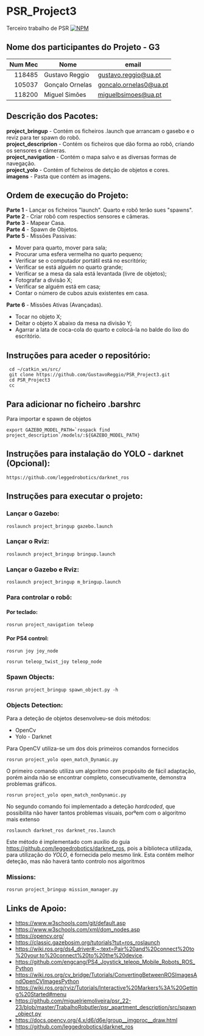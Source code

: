 # PSR_Project3
Terceiro trabalho de PSR
[![NPM](https://img.shields.io/badge/:badgeContent)](https://github.com/GustavoReggio/PSR_Project3/blob/main/LICENSE)
## Nome dos participantes do Projeto - G3

|  Num Mec | Nome                | email                   |
| ----: | ------------------- | ----------------------- |
| 118485|   Gustavo Reggio    |  gustavo.reggio@ua.pt   |  
| 105037|   Gonçalo Ornelas   |  goncalo.ornelas0@ua.pt |
| 118200|   Miguel Simões     |  miguelbsimoes@ua.pt    |

## Descrição dos Pacotes:
**project_bringup**     - Contém os ficheiros .launch que arrancam o gasebo e o reviz para ter spawn do robô. <br>
**project_descriprion** - Contém os ficheiros que dão forma ao robô, criando os sensores e câmeras.<br>
**project_navigation**  - Contém o mapa salvo e as diversas formas de navegação.<br>
**project_yolo**        - Contém of ficheiros de detção de objetos e cores.<br>
**imagens**             - Pasta que contém as imagens. 

## Ordem de execução do Projeto:
**Parte 1** - Lançar os ficheiros "launch". Quarto e robô terão sues "spawns". <br>
**Parte 2** - Criar robô com respectios sensores e câmeras. <br>
**Parte 3** - Mapear Casa. <br>
**Parte 4** - Spawn de Objetos. <br>
**Parte 5** - Missões Passivas: <br>
- Mover para quarto, mover para sala;
- Procurar uma esfera vermelha no quarto pequeno;
- Verificar se o computador portátil está no escritório;
- Verificar se está alguém no quarto grande;
- Verificar se a mesa da sala está levantada (livre de objetos);
- Fotografar a divisão X;
- Verificar se alguém está em casa;
- Contar o número de cubos azuis existentes em casa.<br>

**Parte 6** - Missões Ativas (Avançadas).<br>
- Tocar no objeto X;
- Deitar o objeto X abaixo da mesa na divisão Y;
- Agarrar a lata de coca-cola do quarto e colocá-la no balde do lixo do escritório.<br>

## Instruções para aceder o repositório:
```
 cd ~/catkin_ws/src/
 git clone https://github.com/GustavoReggio/PSR_Project3.git
 cd PSR_Project3
 cc
 ```

## Para adicionar no ficheiro .barshrc
Para importar e spawn de objetos
```
export GAZEBO_MODEL_PATH=`rospack find project_description`/models/:${GAZEBO_MODEL_PATH}
```

## Instruções para instalação do YOLO - darknet (Opcional):

```
https://github.com/leggedrobotics/darknet_ros
```

## Instruções para executar o projeto:

### Lançar o Gazebo:

```
roslaunch project_bringup gazebo.launch
```

### Lançar o Rviz:
```
roslaunch project_bringup bringup.launch
```

### Lançar o Gazebo e Rviz:
```
roslaunch project_bringup m_bringup.launch
```

### Para controlar o robô:
#### Por teclado:
```
rosrun project_navigation teleop
```
#### Por PS4 control:
```
rosrun joy joy_node
```
```
rosrun teleop_twist_joy teleop_node
```

### Spawn Objects:
```
rosrun project_bringup spawn_object.py -h 
```

### Objects Detection:
Para a deteção de objetos desenvolveu-se dois métodos:
 - OpenCv
 - Yolo - Darknet

Para OpenCV utiliza-se um dos dois primeiros comandos fornecidos
```
rosrun project_yolo open_match_Dynamic.py 
```
O primeiro comando utiliza um algoritmo com propósito de fácil adaptação, porém ainda não se encontrar completo, consecutivamente, demonstra problemas gráficos.
```
rosrun project_yolo open_match_nonDynamic.py 
```
No segundo comando foi implementado a deteção _hardcoded_, que possibilita não haver tantos problemas visuais, porºem com o algoritmo mais extenso
```
roslaunch darknet_ros darknet_ros.launch 
```
Este método é implementado com auxilio do guia https://github.com/leggedrobotics/darknet_ros, pois a biblioteca utilizada, para utilização do _YOLO_, é fornecida pelo mesmo link. Esta contém melhor deteção, mas não haverá tanto controlo nos algoritmos 

### Missions:
```
rosrun project_bringup mission_manager.py
```

## Links de Apoio:
 - https://www.w3schools.com/git/default.asp
 - https://www.w3schools.com/xml/dom_nodes.asp
 - https://opencv.org/
 - https://classic.gazebosim.org/tutorials?tut=ros_roslaunch
 - https://wiki.ros.org/ds4_driver#:~:text=Pair%20and%20connect%20to%20your,to%20connect%20to%20the%20device.
 - https://github.com/engcang/PS4_Joystick_teleop_Mobile_Robots_ROS_Python
 - https://wiki.ros.org/cv_bridge/Tutorials/ConvertingBetweenROSImagesAndOpenCVImagesPython
 - https://wiki.ros.org/rviz/Tutorials/Interactive%20Markers%3A%20Getting%20Started#menu
 - https://github.com/miguelriemoliveira/psr_22-23/blob/master/TrabalhoRobutler/psr_apartment_description/src/spawn_object.py
 - https://docs.opencv.org/4.x/d6/d6e/group__imgproc__draw.html
 - https://github.com/leggedrobotics/darknet_ros
